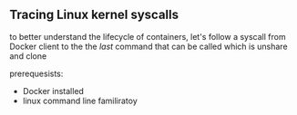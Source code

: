 ## Tracing Linux kernel syscalls
to better understand the lifecycle of containers, let's follow a syscall from Docker client to the the *last* command that can be called which is unshare and clone


prerequesists:
- Docker installed
- linux command line familiratoy


